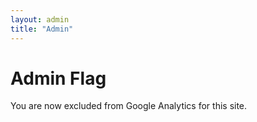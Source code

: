 ```yaml
---
layout: admin
title: "Admin"
---
```

# Admin Flag

You are now excluded from Google Analytics for this site.
